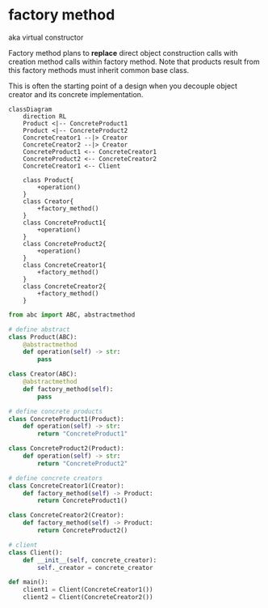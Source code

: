 # factory method

aka virtual constructor

Factory method plans to **replace** direct object construction calls with creation method calls within factory method. Note that products result from this factory methods must inherit common base class.

This is often the starting point of a design when you decouple object creator and its concrete implementation.

```mermaid
classDiagram
    direction RL
    Product <|-- ConcreteProduct1
    Product <|-- ConcreteProduct2
    ConcreteCreator1 --|> Creator
    ConcreteCreator2 --|> Creator
    ConcreteProduct1 <-- ConcreteCreator1
    ConcreteProduct2 <-- ConcreteCreator2
    ConcreteCreator1 <-- Client

    class Product{
        +operation()
    }
    class Creator{
        +factory_method()
    }
    class ConcreteProduct1{
        +operation()
    }
    class ConcreteProduct2{
        +operation()
    }
    class ConcreteCreator1{
        +factory_method()
    }
    class ConcreteCreator2{
        +factory_method()
    }
```

```python
from abc import ABC, abstractmethod

# define abstract
class Product(ABC):
    @abstractmethod
    def operation(self) -> str:
        pass

class Creator(ABC):
    @abstractmethod
    def factory_method(self):
        pass

# define concrete products
class ConcreteProduct1(Product):
    def operation(self) -> str:
        return "ConcreteProduct1"

class ConcreteProduct2(Product):
    def operation(self) -> str:
        return "ConcreteProduct2"

# define concrete creators
class ConcreteCreator1(Creator):
    def factory_method(self) -> Product:
        return ConcreteProduct1()

class ConcreteCreator2(Creator):
    def factory_method(self) -> Product:
        return ConcreteProduct2()

# client
class Client():
    def __init__(self, concrete_creator):
        self._creator = concrete_creator

def main():
    client1 = Client(ConcreteCreator1())
    client2 = Client(ConcreteCreator2())
```
